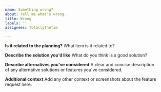 ```yaml
---
name: Something wrong?
about: Tell me what's wrong.
title: Wrong
labels: ''
assignees: TotallyTheTim

---
```


**Is it related to the planning?**
What item is it related to?

**Describe the solution you'd like**
What do you think is a good solution?

**Describe alternatives you've considered**
A clear and concise description of any alternative solutions or features you've considered.

**Additional context**
Add any other context or screenshots about the feature request here.
